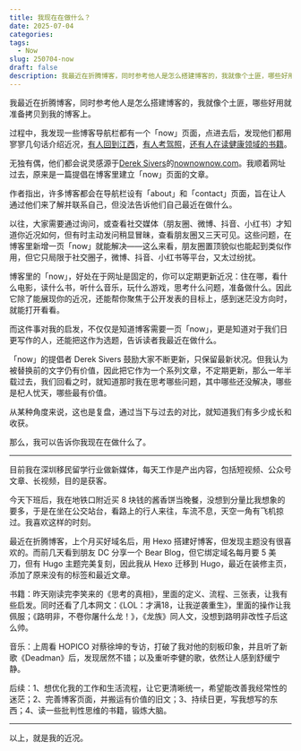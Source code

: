 ```yaml
---
title: 我现在在做什么？
date: 2025-07-04
categories: 
tags:
  - Now
slug: 250704-now
draft: false
description: 我最近在折腾博客，同时参考他人是怎么搭建博客的，我就像个土匪，哪些好用就准备拷贝到我的博客上。
---
```

我最近在折腾博客，同时参考他人是怎么搭建博客的，我就像个土匪，哪些好用就准备拷贝到我的博客上。

过程中，我发现一些博客导航栏都有一个「now」页面，点进去后，发现他们都用寥寥几句话介绍近况，[有人回到江西](https://moranfong.com/now/)，[有人考驾照](https://yinji.org/now.html)，[还有人在读健康领域的书籍](https://huangyang.me/now/)。

无独有偶，他们都会说灵感源于[Derek Sivers](https://sive.rs/ "Derek Sivers")的[nownownow.com](https://nownownow.com/about)。我顺着网址过去，原来是一篇提倡在博客里建立「now」页面的文章。

作者指出，许多博客都会在导航栏设有「about」和「contact」页面，旨在让人通过他们来了解并联系自己，但没法告诉他们自己最近在做什么。

以往，大家需要通过询问，或查看社交媒体（朋友圈、微博、抖音、小红书）才知道你近况如何，但有时主动发问稍显冒昧，查看朋友圈又三天可见。这些问题，在博客里新增一页「now」就能解决——这么来看，朋友圈置顶貌似也能起到类似作用，但它只局限于社交圈子，微博、抖音、小红书等平台，又太过纷扰。

博客里的「now」，好处在于网址是固定的，你可以定期更新近况：住在哪，看什么电影，读什么书，听什么音乐，玩什么游戏，思考什么问题，准备做什么。因此它除了能展现你的近况，还能帮你聚焦于公开发表的目标上，感到迷茫没方向时，就能打开看看。

而这件事对我的启发，不仅仅是知道博客需要一页「now」，更是知道对于我们日更写作的人，还能把这作为选题，告诉读者我最近在做什么。

「now」的提倡者 Derek Sivers 鼓励大家不断更新，只保留最新状况。但我认为被替换前的文字仍有价值，因此把它作为一个系列文章，不定期更新，那么一年半载过去，我们回看之时，就知道那时我在思考哪些问题，其中哪些还没解决，哪些是杞人忧天，哪些最有价值。

从某种角度来说，这也是复盘，通过当下与过去的对比，就知道我们有多少成长和收获。

那么，我可以告诉你我现在在做什么了。

---

目前我在深圳移民留学行业做新媒体，每天工作是产出内容，包括短视频、公众号文章、长视频，目的是获客。

今天下班后，我在地铁口附近买 8 块钱的酱香饼当晚餐，没想到分量比我想象的要多，于是在坐在公交站台，看路上的行人来往，车流不息，天空一角有飞机掠过。我喜欢这样的时刻。

最近在折腾博客，上个月买好域名后，用 Hexo 搭建好博客，但发现主题没有很喜欢的。而前几天看到朋友 DC  分享一个 Bear Blog，但它绑定域名每月要 5 美刀，但有 Hugo 主题完美复刻，因此我从 Hexo 迁移到 Hugo，最近在装修主页，添加了原来没有的标签和最近文章。

书籍：昨天刚读完李笑来的《思考的真相》，里面的定义、流程、三张表，让我有些启发。同时还看了几本网文：《LOL：才满18，让我逆袭重生》，里面的操作让我佩服；《路明非，不卷你屠什么龙！》，《龙族》同人文，没想到路明非改性子后这么帅。

音乐：上周看 HOPICO 对蔡徐坤的专访，打破了我对他的刻板印象，并且听了新歌《Deadman》后，发现居然不错；以及重听李健的歌，依然让人感到舒缓宁静。

后续：1、想优化我的工作和生活流程，让它更清晰统一，希望能改善我经常性的迷茫；2、完善博客页面，并搬运有价值的旧文；3、持续日更，写我想写的东西；4、读一些批判性思维的书籍，锻炼大脑。

---

以上，就是我的近况。